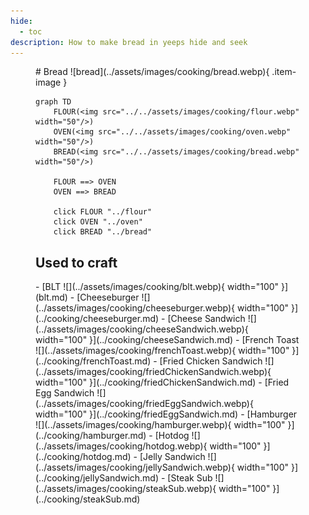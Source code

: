```yaml
---
hide:
  - toc
description: How to make bread in yeeps hide and seek
---
```

<figure markdown="1">
# Bread
![bread](../assets/images/cooking/bread.webp){ .item-image }

```mermaid
graph TD
    FLOUR(<img src="../../assets/images/cooking/flour.webp" width="50"/>)
    OVEN(<img src="../../assets/images/cooking/oven.webp" width="50"/>)
    BREAD(<img src="../../assets/images/cooking/bread.webp" width="50"/>)

    FLOUR ==> OVEN
    OVEN ==> BREAD

    click FLOUR "../flour"
    click OVEN "../oven"
    click BREAD "../bread"
```

## Used to craft  

<div class="grid cards" markdown>
- [BLT ![](../assets/images/cooking/blt.webp){ width="100" }](blt.md)  
- [Cheeseburger ![](../assets/images/cooking/cheeseburger.webp){ width="100" }](../cooking/cheeseburger.md)  
- [Cheese Sandwich ![](../assets/images/cooking/cheeseSandwich.webp){ width="100" }](../cooking/cheeseSandwich.md)  
- [French Toast ![](../assets/images/cooking/frenchToast.webp){ width="100" }](../cooking/frenchToast.md)  
- [Fried Chicken Sandwich ![](../assets/images/cooking/friedChickenSandwich.webp){ width="100" }](../cooking/friedChickenSandwich.md)  
- [Fried Egg Sandwich ![](../assets/images/cooking/friedEggSandwich.webp){ width="100" }](../cooking/friedEggSandwich.md)  
- [Hamburger ![](../assets/images/cooking/hamburger.webp){ width="100" }](../cooking/hamburger.md)  
- [Hotdog ![](../assets/images/cooking/hotdog.webp){ width="100" }](../cooking/hotdog.md)  
- [Jelly Sandwich ![](../assets/images/cooking/jellySandwich.webp){ width="100" }](../cooking/jellySandwich.md)  
- [Steak Sub ![](../assets/images/cooking/steakSub.webp){ width="100" }](../cooking/steakSub.md)  
</div>

</figure>